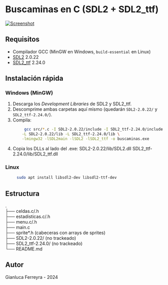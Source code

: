 # Buscaminas en C (SDL2 + SDL2_ttf)
[![Screenshot](https://i.ibb.co/DPwJ8fC3/Screenshot.png)](https://ibb.co/CpVcMK7x)

## Requisitos
- Compilador GCC (MinGW en Windows, `build-essential` en Linux)
- [SDL2](https://github.com/libsdl-org/SDL/releases) 2.0.22
- [SDL2_ttf](https://github.com/libsdl-org/SDL_ttf/releases) 2.24.0

## Instalación rápida

### Windows (MinGW)
1. Descarga los *Development Libraries* de SDL2 y SDL2_ttf.
2. Descomprime ambas carpetas aquí mismo (quedarán `SDL2-2.0.22/` y `SDL2_ttf-2.24.0/`).
3. Compila:
   ```bash
        gcc src/*.c -I SDL2-2.0.22/include -I SDL2_ttf-2.24.0/include \
       -L SDL2-2.0.22/lib -L SDL2_ttf-2.24.0/lib \
       -lmingw32 -lSDL2main -lSDL2 -lSDL2_ttf -o buscaminas.exe
    ```
4. Copia los DLLs al lado del .exe:
    SDL2-2.0.22/lib/SDL2.dll
    SDL2_ttf-2.24.0/lib/SDL2_ttf.dll

### Linux
   ```bash
        sudo apt install libsdl2-dev libsdl2-ttf-dev
   ```

## Estructura
.  
├── celdas.c/.h  
├── estadisticas.c/.h  
├── menu.c/.h  
├── main.c  
├── sprite*.h      (cabeceras con arrays de sprites)  
├── SDL2-2.0.22/   (no trackeado)  
├── SDL2_ttf-2.24.0/ (no trackeado)  
└── README.md  

## Autor

Gianluca Ferreyra - 2024
